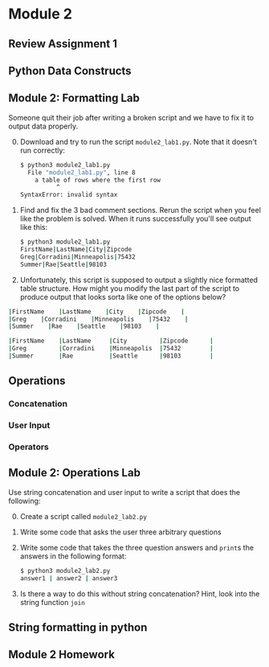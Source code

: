 # Module 2
## Review Assignment 1
## Python Data Constructs

## Module 2: Formatting Lab

Someone quit their job after writing a broken script and we have to fix it to output data properly.

0. Download and try to run the script `module2_lab1.py`. Note that it doesn't run correctly:

    ```bash
    $ python3 module2_lab1.py
      File "module2_lab1.py", line 8
        a table of rows where the first row
              ^
    SyntaxError: invalid syntax
    ```

0. Find and fix the 3 bad comment sections. Rerun the script when you feel like the problem is solved.
When it runs successfully you'll see output like this:

    ```bash
    $ python3 module2_lab1.py
    FirstName|LastName|City|Zipcode
    Greg|Corradini|Minneapolis|75432
    Summer|Rae|Seattle|98103
    ```

0. Unfortunately, this script is supposed to output a slightly nice formatted table structure. How might you modify the
last part of the script to produce output that looks sorta like one of the options below?

```bash
|FirstName    |LastName    |City    |Zipcode    |
|Greg    |Corradini    |Minneapolis    |75432    |
|Summer    |Rae    |Seattle    |98103    |
```

```bash
|FirstName    |LastName     |City         |Zipcode      |
|Greg         |Corradini    |Minneapolis  |75432        |
|Summer       |Rae          |Seattle      |98103        |
```

## Operations
### Concatenation
### User Input
### Operators

## Module 2: Operations Lab

Use string concatenation and user input to write a script that does the following:

0. Create a script called `module2_lab2.py`
0. Write some code that asks the user three arbitrary questions
0. Write some code that takes the three question answers and `print`s the answers in the following format:

    ```bash
    $ python3 module2_lab2.py
    answer1 | answer2 | answer3
    ```

0. Is there a way to do this without string concatenation? Hint, look into the string function `join`

## String formatting in python

## Module 2 Homework
